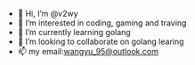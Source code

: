 - 👋 Hi, I’m @v2wy
- 👀 I’m interested in coding, gaming and traving 
- 🌱 I’m currently learning golang
- 💞️ I’m looking to collaborate on golang learing
- 📫 my email:wangyu_95@outlook.com

<!---
v2wy/v2wy is a ✨ special ✨ repository because its `README.md` (this file) appears on your GitHub profile.
You can click the Preview link to take a look at your changes.
--->
